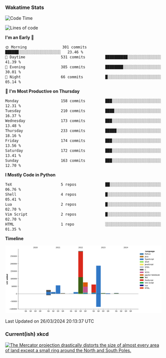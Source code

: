 ### Wakatime Stats
<!--START_SECTION:waka-->
![Code Time](http://img.shields.io/badge/Code%20Time-2%2C425%20hrs%203%20mins-blue)

![Lines of code](https://img.shields.io/badge/From%20Hello%20World%20I%27ve%20Written-722.3%20thousand%20lines%20of%20code-blue)

**I'm an Early 🐤** 

```text
🌞 Morning                301 commits         ██████░░░░░░░░░░░░░░░░░░░   23.46 % 
🌆 Daytime                531 commits         ██████████░░░░░░░░░░░░░░░   41.39 % 
🌃 Evening                385 commits         ████████░░░░░░░░░░░░░░░░░   30.01 % 
🌙 Night                  66 commits          █░░░░░░░░░░░░░░░░░░░░░░░░   05.14 % 
```
📅 **I'm Most Productive on Thursday** 

```text
Monday                   158 commits         ███░░░░░░░░░░░░░░░░░░░░░░   12.31 % 
Tuesday                  210 commits         ████░░░░░░░░░░░░░░░░░░░░░   16.37 % 
Wednesday                173 commits         ███░░░░░░░░░░░░░░░░░░░░░░   13.48 % 
Thursday                 233 commits         █████░░░░░░░░░░░░░░░░░░░░   18.16 % 
Friday                   174 commits         ███░░░░░░░░░░░░░░░░░░░░░░   13.56 % 
Saturday                 172 commits         ███░░░░░░░░░░░░░░░░░░░░░░   13.41 % 
Sunday                   163 commits         ███░░░░░░░░░░░░░░░░░░░░░░   12.70 % 
```


**I Mostly Code in Python** 

```text
TeX                      5 repos             ██░░░░░░░░░░░░░░░░░░░░░░░   06.76 % 
Shell                    4 repos             █░░░░░░░░░░░░░░░░░░░░░░░░   05.41 % 
Lua                      2 repos             █░░░░░░░░░░░░░░░░░░░░░░░░   02.70 % 
Vim Script               2 repos             █░░░░░░░░░░░░░░░░░░░░░░░░   02.70 % 
HTML                     1 repo              ░░░░░░░░░░░░░░░░░░░░░░░░░   01.35 % 
```



**Timeline**

![Lines of Code chart](https://raw.githubusercontent.com/joshuajeschek/joshuajeschek/main/assets/bar_graph.png)


 Last Updated on 26/03/2024 20:13:37 UTC
<!--END_SECTION:waka-->

### Current(ish) xkcd
<a id="xkcd-a" title="The Mercator projection drastically distorts the size of almost every area of land except a small ring around the North and South Poles." href="https://www.xkcd.com" target="_blank">
        <img align="center" id="xkcd-img" src="https://imgs.xkcd.com/comics/greenland_size.png" alt="The Mercator projection drastically distorts the size of almost every area of land except a small ring around the North and South Poles." height=300 />
</a>
